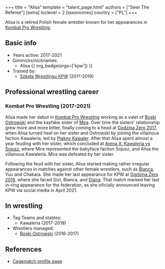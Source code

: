 +++
title = "Alisa"
template = "talent_page.html"
authors = ["Sewi The Referee"]
[extra]
toclevel = 2
[taxonomies]
country = ["PL"]
+++

Alisa is a retired Polish female wrestler known for her appearances in [Kombat Pro Wrestling](@/o/kpw.md).

## Basic info

* Years active: 2017-2021
* Gimmicks/nicknames:
  - Alisa {{ org_badge(orgs=['kpw']) }}
* Trained by:
  - [Szkoła Wrestlingu KPW](@/o/szkola-kpw.md) (201?-2019)

## Professional wrestling career

### Kombat Pro Wrestling (2017-2021)

Alisa made her debut in [Kombat Pro Wrestling](@/o/kpw.md) working as a valet of [Boski Ostrowski](@/w/ostrowski.md) and the kayfabe sister of [Mira](@/w/mira.md). Over time the sisters' relationship grew more and more bitter, finally coming to a head at [Godzina Zero 2017](@/e/kpw/2017-08-12-kpw-godzina-zero-2017.md), when Alisa turned heel on her sister and Ostrowski by joining the villainous faction Kawaleria, led by [Piękny Kawaler](@/w/piekny-kawaler.md).
After that Alisa spent almost a year feuding with her sister, which concluded at [Arena X: Kawaleria vs Sojusz](@/e/kpw/2018-05-26-kpw-arena-x.md), where Mira represented the babyface faction Sojusz, and Alisa the villainous Kawaleria. Mira was defeated by her sister.

Following the feud with her sister, Alisa started making rather irregular appearances in matches against other female wrestlers, such as [Bianca](@/w/bianca.md), Yuu and Chakara. She made her last appearance for KPW at [Godzina Zero 2019](@/e/kpw/2019-08-17-kpw-godzina-zero-2019.md), where she faced Sixt, Bianca, and [Diana](@/w/diana-strong.md). That match marked her last in-ring appearance for the federation, as she oficially announced leaving KPW via social media in April 2021.

## In wrestling

* Tag Teams and stables:
  - Kawaleria (2017-2019)
* Wrestlers managed:
  - [Boski Ostrowski](@/w/ostrowski.md) (2016-2017)

## References

* [Cagematch profile page](https://www.cagematch.net/?id=2&nr=19781)
